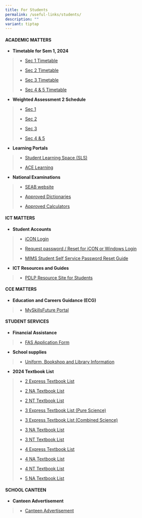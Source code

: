 ```yaml
---
title: For Students
permalink: /useful-links/students/
description: ""
variant: tiptap
---
```

<h4><strong>ACADEMIC MATTERS</strong></h4>
<p></p>
<ul data-tight="true" class="tight">
<li>
<p><strong>Timetable for Sem 1, 2024</strong>
</p>
</li>
</ul>
<blockquote>
<ul data-tight="true" class="tight">
<li>
<p><a href="/files/Useful Links/Students/Timetables/sec_1_tt.pdf" rel="noopener noreferrer nofollow" target="_blank">Sec 1 Timetable</a>
</p>
</li>
<li>
<p><a href="/files/Useful Links/Students/Timetables/sec_2_tt.pdf" rel="noopener noreferrer nofollow" target="_blank">Sec 2 Timetable</a>
</p>
</li>
<li>
<p><a href="/files/Useful Links/Students/Timetables/sec_3_tt.pdf" rel="noopener noreferrer nofollow" target="_blank">Sec 3 Timetable</a>
</p>
</li>
<li>
<p><a href="/files/Useful Links/Students/Timetables/sec_4___5_tt.pdf" rel="noopener noreferrer nofollow" target="_blank">Sec 4 &amp; 5 Timetable</a>
</p>
</li>
</ul>
</blockquote>
<ul data-tight="true" class="tight">
<li>
<p><strong>Weighted Assessment 2 Schedule</strong>
</p>
</li>
</ul>
<blockquote>
<ul data-tight="true" class="tight">
<li>
<p><a href="/files/Useful Links/Students/Weighted Assessments/Sec_1_2024_WA2_Schedule.pdf" rel="noopener noreferrer nofollow" target="_blank">Sec 1</a>
</p>
</li>
<li>
<p><a href="/files/Useful Links/Students/Weighted Assessments/Sec_2_2024_WA2_Schedule.pdf" rel="noopener noreferrer nofollow" target="_blank">Sec 2</a>
</p>
</li>
<li>
<p><a href="/files/Useful Links/Students/Weighted Assessments/Sec_3_2024_WA2_Schedule__1_April_.pdf" rel="noopener noreferrer nofollow" target="_blank">Sec 3</a>
</p>
</li>
<li>
<p><a href="/files/Useful Links/Students/Weighted Assessments/Sec_4_and_5_2024_WA2_schedule__1_April_.pdf" rel="noopener noreferrer nofollow" target="_blank">Sec 4 &amp; 5</a>
</p>
<p></p>
</li>
</ul>
</blockquote>
<ul data-tight="true" class="tight">
<li>
<p><strong>Learning Portals</strong>
</p>
</li>
</ul>
<blockquote>
<ul data-tight="true" class="tight">
<li>
<p><a href="https://vle.learning.moe.edu.sg/login" rel="noopener noreferrer nofollow" target="_blank">Student Learning Space (SLS)</a>
</p>
</li>
<li>
<p><a href="https://www.ace-learning.com/" rel="noopener noreferrer nofollow" target="_blank">ACE Learning</a>
</p>
</li>
</ul>
</blockquote>
<ul data-tight="true" class="tight">
<li>
<p><strong>National Examinations</strong>
</p>
</li>
</ul>
<blockquote>
<ul data-tight="true" class="tight">
<li>
<p><a href="https://www.seab.gov.sg/" rel="noopener noreferrer nofollow" target="_blank">SEAB website</a>
</p>
</li>
<li>
<p><a href="https://www.seab.gov.sg/home/examinations/approved-dictionaries" rel="noopener noreferrer nofollow" target="_blank">Approved Dictionaries</a>
</p>
</li>
<li>
<p><a href="/files/Useful%20Links/Students/Students/GuidelinesCalculators.pdf" rel="noopener noreferrer nofollow" target="_blank">Approved Calculators</a>
</p>
</li>
</ul>
</blockquote>
<h4><strong>ICT MATTERS</strong></h4>
<ul data-tight="true" class="tight">
<li>
<p><strong>Student Accounts</strong>
</p>
</li>
</ul>
<blockquote>
<ul data-tight="true" class="tight">
<li>
<p><a href="https://workspace.google.com/dashboard" rel="noopener noreferrer nofollow" target="_blank">iCON Login</a>
</p>
</li>
<li>
<p><a href="https://form.gov.sg/658cb72e34123000115fcb83" rel="noopener noreferrer nofollow" target="_blank">Request password / Reset for iCON or Windows Login</a>
</p>
</li>
<li>
<p><a href="/files/Useful%20Links/Students/Students/mims%20student%20self%20service%20password%20reset%20guide.pdf" rel="noopener noreferrer nofollow" target="_blank">MIMS Student Self Service Password Reset Guide</a>
</p>
</li>
</ul>
</blockquote>
<ul data-tight="true" class="tight">
<li>
<p><strong>ICT Resources and Guides</strong>
</p>
</li>
</ul>
<blockquote>
<ul data-tight="true" class="tight">
<li>
<p><a href="https://sites.google.com/moe.edu.sg/chijsjcpdlp/for-student?authuser=0" rel="noopener noreferrer nofollow" target="_blank">PDLP Resource Site for Students</a>
</p>
</li>
</ul>
</blockquote>
<h4><strong>CCE MATTERS</strong></h4>
<ul data-tight="true" class="tight">
<li>
<p><strong>Education and Careers Guidance (ECG)</strong>
</p>
</li>
</ul>
<blockquote>
<ul data-tight="true" class="tight">
<li>
<p><a href="https://www.myskillsfuture.gov.sg/content/student/en/secondary.html" rel="noopener noreferrer nofollow" target="_blank">MySkillsFuture Portal</a>
</p>
</li>
</ul>
</blockquote>
<h4><strong>STUDENT SERVICES</strong></h4>
<ul data-tight="true" class="tight">
<li>
<p><strong>Financial Assistance</strong>
</p>
</li>
</ul>
<blockquote>
<ul data-tight="true" class="tight">
<li>
<p><a href="/files/Useful%20Links/Financial%20Assistance/MOE%20FAS%20Application%20Form%20Oct%202022.pdf" rel="noopener noreferrer nofollow" target="_blank">FAS Application Form</a>
</p>
</li>
</ul>
</blockquote>
<ul data-tight="true" class="tight">
<li>
<p><strong>School supplies</strong>
</p>
</li>
</ul>
<blockquote>
<ul data-tight="true" class="tight">
<li>
<p><a href="/useful-links/student-services/" rel="noopener noreferrer nofollow" target="_blank">Uniform, Bookshop and Library Information</a>
</p>
</li>
</ul>
</blockquote>
<ul data-tight="true" class="tight">
<li>
<p><strong>2024 Textbook List</strong>
</p>
</li>
</ul>
<blockquote>
<ul data-tight="true" class="tight">
<li>
<p><a href="/files/Useful%20Links/Student%20Services/Booklist/2e%20textbook%20list%202024.pdf" rel="noopener noreferrer nofollow" target="_blank">2 Express Textbook List</a>
</p>
</li>
<li>
<p><a href="/files/Useful%20Links/Student%20Services/Booklist/2na%20textbook%20list%202024.pdf" rel="noopener noreferrer nofollow" target="_blank">2 NA Textbook List</a>
</p>
</li>
<li>
<p><a href="/files/Useful%20Links/Student%20Services/Booklist/2nt%20textbook%20list%202024.pdf" rel="noopener noreferrer nofollow" target="_blank">2 NT Textbook List</a>
</p>
</li>
<li>
<p><a href="/files/Useful%20Links/Student%20Services/Booklist/3e%20pure%20sci%20textbook%20list%202024.pdf" rel="noopener noreferrer nofollow" target="_blank">3 Express Textbook List (Pure Science)</a>
</p>
</li>
<li>
<p><a href="/files/Useful%20Links/Student%20Services/Booklist/3e%20combined%20sci%20textbook%20list%202024.pdf" rel="noopener noreferrer nofollow" target="_blank">3 Express Textbook List (Combined Science)</a>
</p>
</li>
<li>
<p><a href="/files/Useful%20Links/Student%20Services/Booklist/3na%20textbook%20list%202024.pdf" rel="noopener noreferrer nofollow" target="_blank">3 NA Textbook List</a>
</p>
</li>
<li>
<p><a href="/files/Useful%20Links/Student%20Services/Booklist/3nt%20textbook%20list%202024.pdf" rel="noopener noreferrer nofollow" target="_blank">3 NT Textbook List</a>
</p>
</li>
<li>
<p><a href="/files/Useful%20Links/Student%20Services/Booklist/4e%20textbook%20list%202024.pdf" rel="noopener noreferrer nofollow" target="_blank">4 Express Textbook List</a>
</p>
</li>
<li>
<p><a href="/files/Useful%20Links/Student%20Services/Booklist/4na%20textbook%20list%202024.pdf" rel="noopener noreferrer nofollow" target="_blank">4 NA Textbook List</a>
</p>
</li>
<li>
<p><a href="/files/Useful%20Links/Student%20Services/Booklist/4nt%20textbook%20list%202024.pdf" rel="noopener noreferrer nofollow" target="_blank">4 NT Textbook List</a>
</p>
</li>
<li>
<p><a href="/files/Useful%20Links/Student%20Services/Booklist/5na%20textbook%20list%202024.pdf" rel="noopener noreferrer nofollow" target="_blank">5 NA Textbook List</a>
</p>
</li>
</ul>
</blockquote>
<h4><strong>SCHOOL CANTEEN</strong></h4>
<ul data-tight="true" class="tight">
<li>
<p><strong>Canteen Advertisement</strong>
</p>
</li>
</ul>
<blockquote>
<ul data-tight="true" class="tight">
<li>
<p><a href="/canteen-advertisement/" rel="noopener noreferrer nofollow" target="_blank">Canteen Advertisement</a>
</p>
</li>
</ul>
</blockquote>
<p></p>
